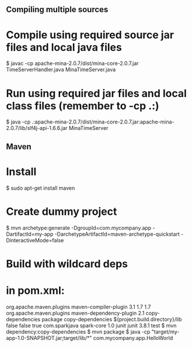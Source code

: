 Compiling multiple sources
--------------------------
# Compile using required source jar files and local java files
$ javac -cp apache-mina-2.0.7/dist/mina-core-2.0.7.jar TimeServerHandler.java MinaTimeServer.java
# Run using required jar files and local class files (remember to -cp .:)
$ java -cp .:apache-mina-2.0.7/dist/mina-core-2.0.7.jar:apache-mina-2.0.7/lib/slf4j-api-1.6.6.jar MinaTimeServer

Maven
-----
# Install
$ sudo apt-get install maven

# Create dummy project
$ mvn archetype:generate -DgroupId=com.mycompany.app -DartifactId=my-app -DarchetypeArtifactId=maven-archetype-quickstart -DinteractiveMode=false

# Build with wildcard deps
# in pom.xml:
  <build>
    <plugins>
      <plugin>
        <groupId>org.apache.maven.plugins</groupId>
        <artifactId>maven-compiler-plugin</artifactId>
        <version>3.1</version>
        <configuration>
          <source>1.7</source>
          <target>1.7</target>
        </configuration>
      </plugin>
      <plugin>
        <groupId>org.apache.maven.plugins</groupId>
        <artifactId>maven-dependency-plugin</artifactId>
        <version>2.1</version>
        <executions>
          <execution>
            <id>copy-dependencies</id>
            <phase>package</phase>
            <goals>
              <goal>copy-dependencies</goal>
            </goals>
            <configuration>
              <outputDirectory>${project.build.directory}/lib</outputDirectory>
              <overWriteReleases>false</overWriteReleases>
              <overWriteSnapshots>false</overWriteSnapshots>
              <overWriteIfNewer>true</overWriteIfNewer>
            </configuration>
          </execution>
        </executions>
      </plugin>
    </plugins>
  </build>
  <dependencies>
    <dependency>
      <groupId>com.sparkjava</groupId>
      <artifactId>spark-core</artifactId>
      <version>1.0</version>
    </dependency>
    <dependency>
      <groupId>junit</groupId>
      <artifactId>junit</artifactId>
      <version>3.8.1</version>
      <scope>test</scope>
    </dependency>
  </dependencies>
$ mvn dependency:copy-dependencies
$ mvn package
$ java -cp "target/my-app-1.0-SNAPSHOT.jar;target/lib/*" com.mycompany.app.HelloWorld
